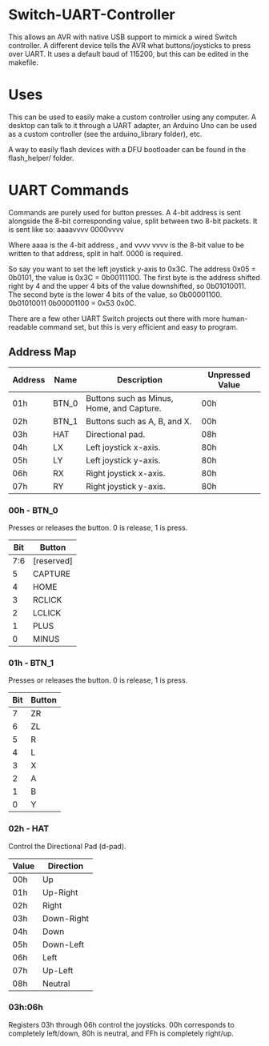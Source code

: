 
Switch-UART-Controller
======================

This allows an AVR with native USB support to mimick a wired Switch controller. A different device tells the AVR what buttons/joysticks to press over UART. It uses a default baud of 115200, but this can be edited in the makefile. 

Uses
====

This can be used to easily make a custom controller using any computer. A desktop can talk to it through a UART adapter, an Arduino Uno can be used as a custom controller (see the arduino_library folder), etc.

A way to easily flash devices with a DFU bootloader can be found in the flash_helper/ folder. 

UART Commands
=============

Commands are purely used for button presses. A 4-bit address is sent alongside the 8-bit corresponding value, split between two 8-bit packets. It is sent like so:
aaaavvvv 0000vvvv

Where aaaa is the 4-bit address , and vvvv vvvv is the 8-bit value to be written to that address, split in half. 0000 is required. 

So say you want to set the left joystick y-axis to 0x3C. The address 0x05 = 0b0101, the value is 0x3C = 0b00111100.
The first byte is the address shifted right by 4 and the upper 4 bits of the value downshifted, so 0b01010011.
The second byte is the lower 4 bits of the value, so 0b00001100.
0b01010011 0b00001100 = 0x53 0x0C. 

There are a few other UART Switch projects out there with more human-readable command set, but this is very efficient and easy to program. 

Address Map
-----------


| Address  |  Name  | Description                               | Unpressed Value |
|----------|--------|-------------------------------------------|-----------------|
|   01h    |  BTN_0 | Buttons such as Minus, Home, and Capture. |      00h        |
|   02h    |  BTN_1 | Buttons such as A, B, and X.              |      00h        |
|   03h    |   HAT  | Directional pad.                          |      08h        |
|   04h    |   LX   | Left joystick x-axis.                     |      80h        |
|   05h    |   LY   | Left joystick y-axis.                     |      80h        |
|   06h    |   RX   | Right joystick x-axis.                    |      80h        |
|   07h    |   RY   | Right joystick y-axis.                    |      80h        |

### 00h - BTN_0

Presses or releases the button. 0 is release, 1 is press. 

| Bit | Button     |
|-----|------------|
| 7:6 | [reserved] |
|  5  | CAPTURE    |
|  4  | HOME       |
|  3  | RCLICK     |
|  2  | LCLICK     |
|  1  | PLUS       |
|  0  | MINUS      |

### 01h - BTN_1

Presses or releases the button. 0 is release, 1 is press. 

| Bit | Button |
|-----|--------|
|  7  | ZR     |
|  6  | ZL     |
|  5  | R      |
|  4  | L      |
|  3  | X      |
|  2  | A      |
|  1  | B      |
|  0  | Y      |

### 02h - HAT

Control the Directional Pad (d-pad). 

| Value | Direction  |
|-------|------------|
|  00h  | Up         |
|  01h  | Up-Right   |
|  02h  | Right      |
|  03h  | Down-Right |
|  04h  | Down       |
|  05h  | Down-Left  |
|  06h  | Left       |
|  07h  | Up-Left    |
|  08h  | Neutral    |

### 03h:06h

Registers 03h through 06h control the joysticks. 00h corresponds to completely left/down, 80h is neutral, and FFh is completely right/up. 
